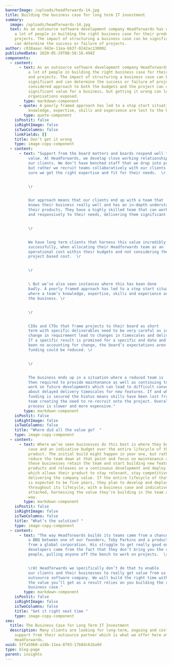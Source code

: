 ```yaml
---
bannerImage: /uploads/headforwards-14.jpg
title: Building the business case for long term IT investment
summary:
  image: /uploads/headforwards-14.jpg
  text: As an outsource software development company Headforwards has worked with
    a lot of people in building the right business case for their products and
    projects. The impact of structuring a business case can be significant and
    can determine the success or failure of projects.
author: c038aaac-943e-11ea-bb37-0242ac130002
publishedDate: 2020-05-29T08:58:16.498Z
components:
  - content:
      - text: As an outsource software development company Headforwards has worked with
          a lot of people in building the right business case for their products
          and projects. The impact of structuring a business case can be
          significant and can determine the success or failure of projects. A
          considered approach to both the budgets and the project can deliver
          significant value for a business, but getting it wrong can leave
          organisations exposed.
        type: markdown-component
      - quote: A poorly framed approach has led to a stop start situation where a team’s
          knowledge, expertise, skills and experience are lost to the business.
        type: quote-component
    isPostit: false
    isRightImage: false
    isTwoColumns: false
    linkFields: []
    title: Don’t get it wrong
    type: image-copy-component
  - content:
      - text: "Support from the board matters and boards respond well to long term
          value. At Headforwards, we develop close working relationships with
          our clients. We don’t have benched staff that we drop into projects
          but rather we recruit teams collaboratively with our clients to make
          sure we get the right expertise and fit for their needs.  \r


          \r


          Our approach means that our clients end up with a team that
          knows their business really well and has an in-depth understanding of
          their products. They have a highly skilled team that can work quickly
          and responsively to their needs, delivering them significant value. \r


          \r


          We have long term clients that harness this value incredibly
          successfully, when allocating their Headforwards team as an
          operational cost within their budgets and not considering them as
          project based cost.  \r


          \r


          \ But we’ve also seen instances where this has been done
          badly. A poorly framed approach has led to a stop start situation
          where a team’s knowledge, expertise, skills and experience are lost to
          the business. \r


          \r


          CIOs and CTOs that frame projects to their board as short
          term with specific deliverables need to be very careful as inevitable
          change in requirement lead to changes in timescales and deliverables.
          If a specific result is promised for a specific end date and there has
          been no accounting for change, the board’s expectations aren’t met and
          funding could be reduced. \r


          \r


          The business ends up in a situation where a reduced team is
          then required to provide maintenance as well as continuing to try to
          work on future developments which can lead to difficult conversations
          about delayed delivery timescales for new features. If and when new
          funding is secured the hiatus means skills have been lost from the
          team creating the need to re-recruit onto the project. Overall, the
          process is slower and more expensive."
        type: markdown-component
    isPostit: false
    isRightImage: false
    isTwoColumns: false
    title: "Where did all the value go?  "
    type: image-copy-component
  - content:
      - text: Where we’ve seen businesses do this best is where they build a business
          case and an indicative budget over the entire lifecycle of the
          product. The initial build might happen in year one, but rather than
          reduce the team down at that point and focus on maintenance alone,
          these businesses retain the team and start building new features,
          products and releases on a continuous development and deploy model
          which allows their product to stay relevant, stay competitive and keep
          delivering the company value. If the entire lifecycle of that product
          is expected to be five years, they plan to develop and deploy
          throughout its lifecycle, with a business case and indicative budget
          attached, harnessing the value they’re building in the team along the
          way.
        type: markdown-component
    isPostit: false
    isRightImage: false
    isTwoColumns: false
    title: "What’s the solution? "
    type: image-copy-component
  - content:
      - text: "The way Headforwards builds its teams came from a chance conversation at
          a BBQ between one of our founders, Toby Parkins and a product owner
          from a global corporation. His struggle to get really good outsource
          developers came from the fact that they don’t bring you the right
          people, pulling anyone off the bench to work on projects.  \r


          \rAt Headforwards we specifically don’t do that to enable
          our clients and their businesses to really get value from us as an
          outsource software company. We will build the right time with you, and
          the value you’ll get as a result relies on you building the right
          business case."
        type: markdown-component
    isPostit: false
    isRightImage: false
    isTwoColumns: false
    title: "Get it right next time "
    type: image-copy-component
seo:
  title: The Business Case for Long Term IT Investment
  description: Many clients are looking for long-term, ongoing and cost-effective
    support from their outsource partner which is what we offer here at
    Headforwards.
uuid: 5ffa59b0-a18b-11ea-8793-17b8dc61ba9d
type: blog-page
parent: insights
---
```

